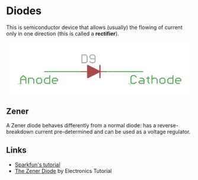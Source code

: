 # Diodes

This is semiconductor device that allows (usually) the flowing of current
only in one direction (this is called a **rectifier**).

![diode](Images/diode.png)

## Zener

A Zener diode behaves differently from a normal diode: has a reverse-breakdown current
pre-determined and can be used as a voltage regulator.

## Links

 - [Sparkfun's tutorial](https://learn.sparkfun.com/tutorials/diodes)
 - [The Zener Diode](http://www.electronics-tutorials.ws/diode/diode_7.html) by Electronics Tutorial
